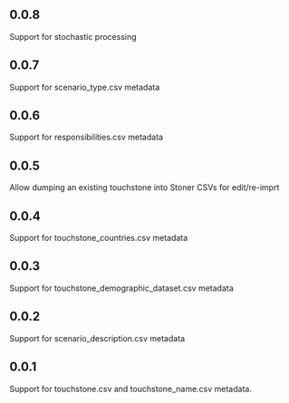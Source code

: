 ## 0.0.8

Support for stochastic processing

## 0.0.7

Support for scenario_type.csv metadata

## 0.0.6

Support for responsibilities.csv metadata

## 0.0.5

Allow dumping an existing touchstone into Stoner CSVs for edit/re-imprt

## 0.0.4

Support for touchstone_countries.csv metadata

## 0.0.3

Support for touchstone_demographic_dataset.csv metadata

## 0.0.2

Support for scenario_description.csv metadata

## 0.0.1

Support for touchstone.csv and touchstone_name.csv metadata.